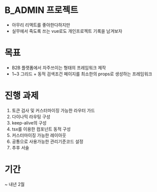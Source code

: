 # B_ADMIN 프로젝트
- 아무리 리액트를 좋아한다하지만 
- 실무에서 죽도록 쓰는 vue로도 개인프로젝트 기록을 남겨보자

# 목표
- B2B 플랫폼에서 자주쓰이는 형태의 프레임워크 제작
- 1~3 그리드 + 동적 검색조건 페이지를 최소한의 props로 생성하는 프레임워크

# 진행 과제
1. 토큰 검사 및 커스터마이징 가능한 라우터 가드
2. 다이나믹 라우팅 구성
3. keep-alive의 구성
4. tsx를 이용한 컴포넌트 동적 구성
5. 커스터마이징 가능한 레이아웃
6. 공통으로 사용가능한 관리기준코드 설정
7. 추후 서술

# 기간
~ 내년 2월
